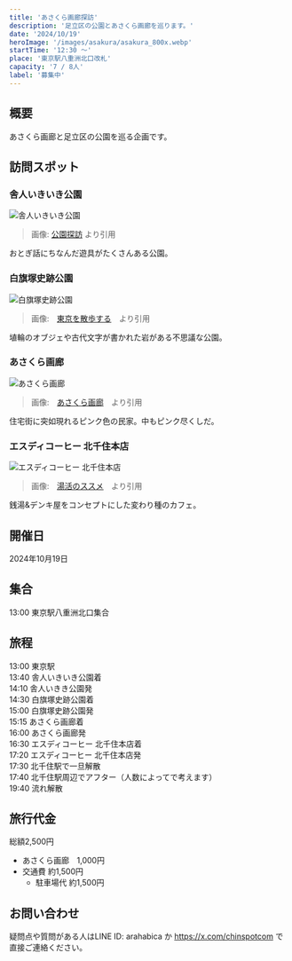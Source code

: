 ```yaml
---
title: 'あさくら画廊探訪'
description: '足立区の公園とあさくら画廊を巡ります。'
date: '2024/10/19'
heroImage: '/images/asakura/asakura_800x.webp'
startTime: '12:30 〜'
place: '東京駅八重洲北口改札'
capacity: '7 / 8人'
label: '募集中'
---
```


## 概要

あさくら画廊と足立区の公園を巡る企画です。

## 訪問スポット

### 舎人いきいき公園

![舎人いきいき公園](/images/asakura/toneriikiki_800x.webp)
> 画像: [公園探訪](https://www.koentanbo.com/toneriikiiki/) より引用

おとぎ話にちなんだ遊具がたくさんある公園。

### 白旗塚史跡公園

![白旗塚史跡公園](/images/asakura/shirahata_800x.webp)
>  画像:　[東京を散歩する](https://www.tokyo-walk.com/park/shirahatadukashisekikouen.html)　より引用

埴輪のオブジェや古代文字が書かれた岩がある不思議な公園。

### あさくら画廊

![あさくら画廊](/images/asakura/asakura_800x.webp)
>  画像:　[あさくら画廊](https://asakura11garo.online/index.php/2022/09/27/20220927/)　より引用

住宅街に突如現れるピンク色の民家。中もピンク尽くしだ。

### エスディコーヒー 北千住本店

![エスディコーヒー 北千住本店](/images/asakura/sdcoffee_800x.webp)
>  画像:　[湯活のススメ](https://yukatsu.hatenablog.com/entry/2022/06/03/%E3%82%A8%E3%82%B9%E3%83%87%E3%82%A3%E3%83%BC%E3%82%B3%E3%83%BC%E3%83%92%E3%83%BC%EF%BD%9C%E5%8C%97%E5%8D%83%E4%BD%8F%EF%BD%9C%E6%B9%AF%E6%B4%BB%E3%83%AC%E3%83%9D%E3%83%BC%E3%83%88%EF%BC%88%E9%8A%AD)　より引用

銭湯&デンキ屋をコンセプトにした変わり種のカフェ。

## 開催日

2024年10月19日

## 集合

13:00 東京駅八重洲北口集合

## 旅程

13:00 東京駅  
13:40 舎人いきいき公園着  
14:10 舎人いきき公園発  
14:30 白旗塚史跡公園着  
15:00 白旗塚史跡公園発  
15:15 あさくら画廊着  
16:00 あさくら画廊発  
16:30 エスディコーヒー 北千住本店着  
17:20 エスディコーヒー 北千住本店発  
17:30 北千住駅で一旦解散  
17:40 北千住駅周辺でアフター（人数によってで考えます）  
19:40 流れ解散 

## 旅行代金

総額2,500円

- あさくら画廊　1,000円
- 交通費 約1,500円
  - 駐車場代 約1,500円

## お問い合わせ

疑問点や質問がある人はLINE ID: arahabica か https://x.com/chinspotcom で直接ご連絡ください。
